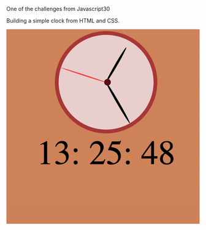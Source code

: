 One of the challenges from Javascript30

Building a simple clock from HTML and CSS.

![clock](clock.gif)
